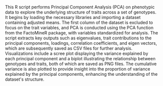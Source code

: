 This R script performs Principal Component Analysis (PCA) on phenotypic data to explore the underlying structure of traits across a set of genotypes. It begins by loading the necessary libraries and importing a dataset containing adjusted means. The first column of the dataset is excluded to focus on the trait variables, and PCA is conducted using the PCA function from the FactoMineR package, with variables standardized for analysis. The script extracts key outputs such as eigenvalues, trait contributions to the principal components, loadings, correlation coefficients, and eigen vectors, which are subsequently saved as CSV files for further analysis. Visualizations include a scree plot displaying the variance explained by each principal component and a biplot illustrating the relationship between genotypes and traits, both of which are saved as PNG files. The cumulative variance is also plotted to provide insight into the proportion of variance explained by the principal components, enhancing the understanding of the dataset's structure.
